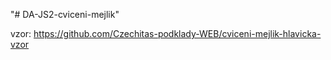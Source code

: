 "# DA-JS2-cviceni-mejlik" 

vzor: https://github.com/Czechitas-podklady-WEB/cviceni-mejlik-hlavicka-vzor

